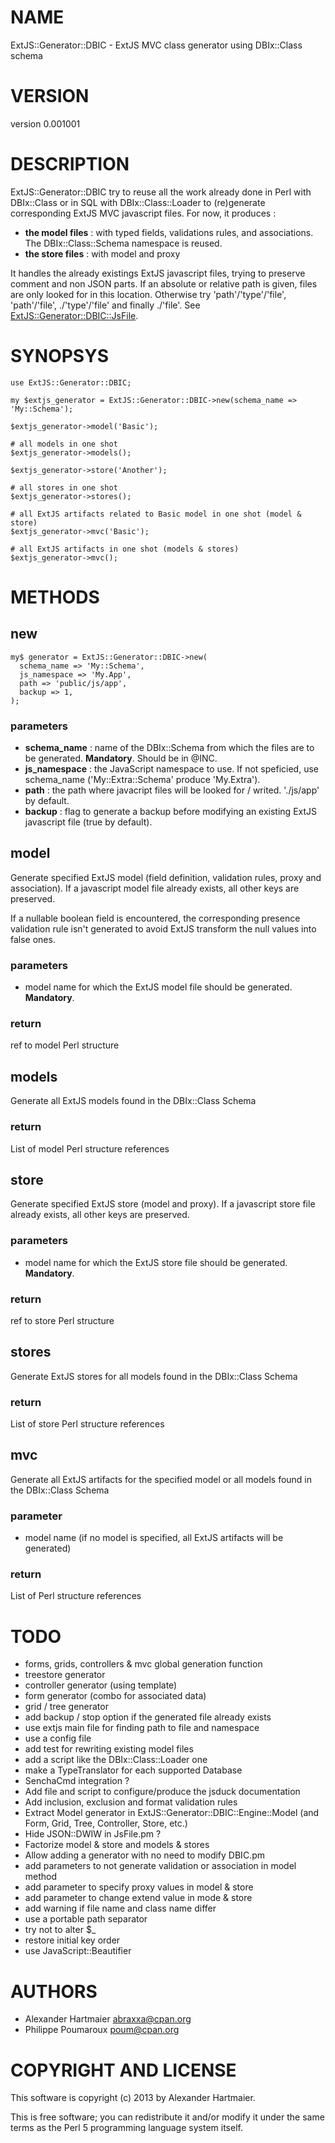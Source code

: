 # NAME

ExtJS::Generator::DBIC - ExtJS MVC class generator using DBIx::Class schema

# VERSION

version 0.001001

# DESCRIPTION

ExtJS::Generator::DBIC try to reuse all the work already done in Perl with DBIx::Class or in SQL with DBIx::Class::Loader 
to (re)generate corresponding ExtJS MVC javascript files. For now, it produces :

- __the model files__ : with typed fields, validations rules, and associations. The DBIx::Class::Schema namespace is reused.
- __the store files__ : with model and proxy

It handles the already existings ExtJS javascript files, trying to preserve comment and non JSON parts. If an absolute or relative path is given,
files are only looked for in this location. Otherwise try 'path'/'type'/'file', 'path'/'file', ./'type'/'file' and finally ./'file'. 
See [ExtJS::Generator::DBIC::JsFile](http://search.cpan.org/perldoc?ExtJS::Generator::DBIC::JsFile).

# SYNOPSYS

    use ExtJS::Generator::DBIC;

    my $extjs_generator = ExtJS::Generator::DBIC->new(schema_name => 'My::Schema');

    $extjs_generator->model('Basic');

    # all models in one shot
    $extjs_generator->models();

    $extjs_generator->store('Another');

    # all stores in one shot
    $extjs_generator->stores();

    # all ExtJS artifacts related to Basic model in one shot (model & store)
    $extjs_generator->mvc('Basic');

    # all ExtJS artifacts in one shot (models & stores)
    $extjs_generator->mvc();

# METHODS

## new

    my$ generator = ExtJS::Generator::DBIC->new(
      schema_name => 'My::Schema',
      js_namespace => 'My.App',
      path => 'public/js/app',
      backup => 1,
    );

### parameters

- __schema\_name__ : name of the DBIx::Schema from which the files are to be generated. __Mandatory__. Should be in @INC. 
- __js\_namespace__ : the JavaScript namespace to use. If not speficied, use schema\_name ('My::Extra::Schema' produce 'My.Extra').
- __path__ : the path where javacript files will be looked for / writed. './js/app' by default.
- __backup__ : flag to generate a backup before modifying an existing ExtJS javascript file (true by default).

## model

Generate specified ExtJS model (field definition, validation rules, proxy and association). 
If a javascript model file already exists, all other keys are preserved.

If a nullable boolean field is encountered, the corresponding presence validation rule isn't
generated to avoid ExtJS transform the null values into false ones.

### parameters

- model name for which the ExtJS model file should be generated. __Mandatory__.

### return

ref to model Perl structure

## models

Generate all ExtJS models found in the DBIx::Class Schema

### return

List of model Perl structure references

## store

Generate specified ExtJS store (model and proxy). 
If a javascript store file already exists, all other keys are preserved.

### parameters

- model name for which the ExtJS store file should be generated. __Mandatory__.

### return

ref to store Perl structure

## stores

Generate ExtJS stores for all models found in the DBIx::Class Schema

### return

List of store Perl structure references

## mvc

Generate all ExtJS artifacts for the specified model or all models found in the DBIx::Class Schema

### parameter

- model name (if no model is specified, all ExtJS artifacts will be generated)

### return

List of Perl structure references

# TODO

- forms, grids, controllers & mvc global generation function
- treestore generator
- controller generator (using template)
- form generator (combo for associated data)
- grid / tree generator
- add backup / stop option if the generated file already exists
- use extjs main file for finding path to file and namespace
- use a config file
- add test for rewriting existing model files 
- add a script like the DBIx::Class::Loader one
- make a TypeTranslator for each supported Database
- SenchaCmd integration ?
- Add file and script to configure/produce the jsduck documentation
- Add inclusion, exclusion and format validation rules
- Extract Model generator in ExtJS::Generator::DBIC::Engine::Model (and Form, Grid, Tree, Controller, Store, etc.)
- Hide JSON::DWIW in JsFile.pm ?
- Factorize model & store and models & stores
- Allow adding a generator with no need to modify DBIC.pm
- add parameters to not generate validation or association in model method
- add parameter to specify proxy values in model & store
- add parameter to change extend value in mode & store
- add warning if file name and class name differ
- use a portable path separator
- try not to alter $\_
- restore initial key order
- use JavaScript::Beautifier

# AUTHORS

- Alexander Hartmaier <abraxxa@cpan.org>
- Philippe Poumaroux  <poum@cpan.org>

# COPYRIGHT AND LICENSE

This software is copyright (c) 2013 by Alexander Hartmaier.

This is free software; you can redistribute it and/or modify it under
the same terms as the Perl 5 programming language system itself.
